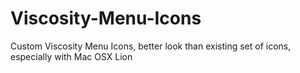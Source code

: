 Viscosity-Menu-Icons
====================

Custom Viscosity Menu Icons, better look than existing set of icons, especially with Mac OSX Lion